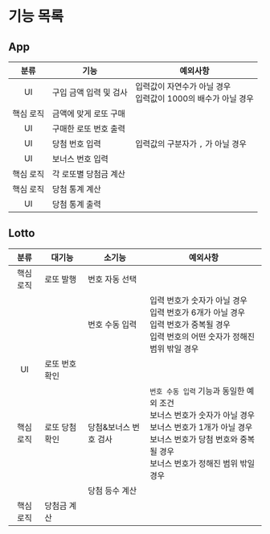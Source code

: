 # 기능 목록

## App

| 분류 | 기능 | 예외사항 |
|:--:|------|-------|
| UI | 구입 금액 입력 및 검사 | 입력값이 자연수가 아닐 경우 <br/> 입력값이 1000의 배수가 아닐 경우 |
| 핵심 로직 | 금액에 맞게 로또 구매 ||
| UI | 구매한 로또 번호 출력 ||
| UI | 당첨 번호 입력 | 입력값의 구분자가 `,` 가 아닐 경우 |
| UI | 보너스 번호 입력 ||
| 핵심 로직 | 각 로또별 당첨금 계산 ||
| 핵심 로직 | 당첨 통계 계산 ||
| UI | 당첨 통계 출력 ||

## Lotto

| 분류 | 대기능 | 소기능 | 예외사항 |
|:---:|----|------|---------|
| 핵심 로직 | 로또 발행 | 번호 자동 선택 ||
||| 번호 수동 입력 | 입력 번호가 숫자가 아닐 경우 <br/> 입력 번호가 6개가 아닐 경우 <br/> 입력 번호가 중복될 경우 <br/> 입력 번호의 어떤 숫자가 정해진 범위 밖일 경우 |
| UI | 로또 번호 확인 |||
| 핵심 로직 | 로또 당첨 확인 | 당첨&보너스 번호 검사 | `번호 수동 입력` 기능과 동일한 예외 조건 <br/> 보너스 번호가 숫자가 아닐 경우 <br/> 보너스 번호가 1개가 아닐 경우 <br/> 보너스 번호가 당첨 번호와 중복될 경우 <br/> 보너스 번호가 정해진 범위 밖일 경우 |
||| 당첨 등수 계산 ||
| 핵심 로직 | 당첨금 계산 |||
